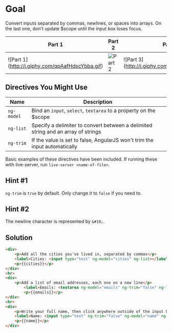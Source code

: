 # Goal
Convert inputs separated by commas, newlines, or spaces into arrays. On the last one, don't update $scope until the input box loses focus.

Part 1 | Part 2 | Part 3
------ | ------ | ------
![Part 1] (http://i.giphy.com/qpAafHdscYbba.gif) | ![Part 2](http://i.giphy.com/BnvPPtjh0uoCY.gif) | ![Part 3] (http://i.giphy.com/P6I4c7UlqraxO.gif)

## Directives You Might Use
| Name | Description |
| ---- | ----------- |
|`ng-model`| Bind an `input`, `select`, `textarea` to a property on the $scope |
|`ng-list`| Specify a delimiter to convert between a delimited string and an array of strings |
|`ng-trim`| If the value is set to false, AngularJS won't trim the input automatically |

Basic examples of these directives have been included. If running these with live-server, run `live-server <name-of-file>`.

## Hint #1
`ng-trim` is `true` by default. Only change it to `false` if you need to.

## Hint #2
The newline character is represented by `&#10;`. 

## Solution
```html
<div>
	<p>Add all the cities you've lived in, separated by commas</p>
	<label>Cities: <input type="text" ng-model="cities" ng-list></label>
	<p>{{cities}}</p>
</div>
<hr>
<div>
	<p>Add a list of email addresses, each one on a new line</p>
		<label>Emails: <textarea ng-model="emails" ng-trim="false" ng-list="&#10;" rows="4", cols="20"></textarea></label>
		<p>{{emails}}</p>
</div>
<hr>
<div>
	<p>Write your full name, then click anywhere outside of the input box</p>
	<label>Name: <input type="text" ng-trim="false" ng-model="name" ng-model-options="{updateOn: 'blur'}" ng-list=" "></label>
	<p>{{name}}</p>
</div>
```